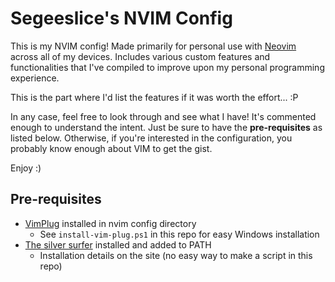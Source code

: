 # Segeeslice's NVIM Config

This is my NVIM config! Made primarily for personal use with [Neovim](https://neovim.io) across all of my devices. Includes various custom features and functionalities that I've compiled to improve upon my personal programming experience.

This is the part where I'd list the features if it was worth the effort... :P

In any case, feel free to look through and see what I have! It's commented enough to understand the intent. Just be sure to have the **pre-requisites** as listed below. Otherwise, if you're interested in the configuration, you probably know enough about VIM to get the gist.

Enjoy :)

## Pre-requisites
- [VimPlug](https://github.com/junegunn/vim-plug) installed in nvim config directory
  - See `install-vim-plug.ps1` in this repo for easy Windows installation
- [The silver surfer](https://github.com/ggreer/the_silver_searcher) installed and added to PATH
  - Installation details on the site (no easy way to make a script in this repo)
